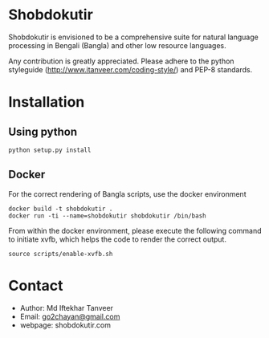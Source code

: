 # Shobdokutir

Shobdokutir is envisioned to be a comprehensive suite for natural language processing in Bengali (Bangla) and other low resource languages.

Any contribution is greatly appreciated.
Please adhere to the python styleguide (http://www.itanveer.com/coding-style/) and PEP-8 standards.

# Installation

## Using python
```
python setup.py install
```

## Docker
For the correct rendering of Bangla scripts, use the docker environment
```
docker build -t shobdokutir .
docker run -ti --name=shobdokutir shobdokutir /bin/bash
```

From within the docker environment, please execute the following command to initiate xvfb, which helps the code to render
the correct output.
```
source scripts/enable-xvfb.sh
```

# Contact
* Author: Md Iftekhar Tanveer
* Email:  go2chayan@gmail.com
* webpage: shobdokutir.com
